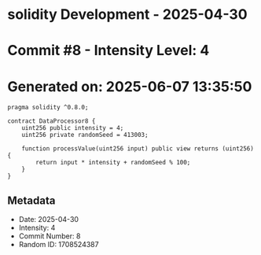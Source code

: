 ﻿# solidity Development - 2025-04-30
# Commit #8 - Intensity Level: 4
# Generated on: 2025-06-07 13:35:50
```solidity
pragma solidity ^0.8.0;

contract DataProcessor8 {
    uint256 public intensity = 4;
    uint256 private randomSeed = 413003;

    function processValue(uint256 input) public view returns (uint256) {
        return input * intensity + randomSeed % 100;
    }
}
```
## Metadata
- Date: 2025-04-30
- Intensity: 4
- Commit Number: 8
- Random ID: 1708524387
